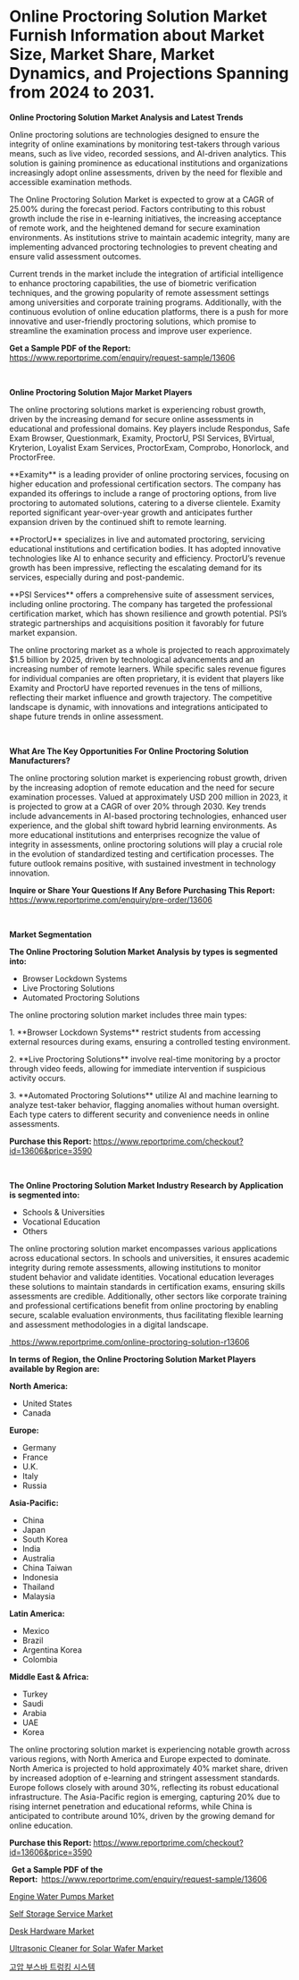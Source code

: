 <p><h1>Online Proctoring Solution Market Furnish Information about Market Size, Market Share, Market Dynamics, and Projections Spanning from 2024 to 2031.</h1></p><p><strong>Online Proctoring Solution Market Analysis and Latest Trends</strong></p>
<p><p>Online proctoring solutions are technologies designed to ensure the integrity of online examinations by monitoring test-takers through various means, such as live video, recorded sessions, and AI-driven analytics. This solution is gaining prominence as educational institutions and organizations increasingly adopt online assessments, driven by the need for flexible and accessible examination methods.</p><p>The Online Proctoring Solution Market is expected to grow at a CAGR of 25.00% during the forecast period. Factors contributing to this robust growth include the rise in e-learning initiatives, the increasing acceptance of remote work, and the heightened demand for secure examination environments. As institutions strive to maintain academic integrity, many are implementing advanced proctoring technologies to prevent cheating and ensure valid assessment outcomes. </p><p>Current trends in the market include the integration of artificial intelligence to enhance proctoring capabilities, the use of biometric verification techniques, and the growing popularity of remote assessment settings among universities and corporate training programs. Additionally, with the continuous evolution of online education platforms, there is a push for more innovative and user-friendly proctoring solutions, which promise to streamline the examination process and improve user experience.</p></p>
<p><strong>Get a Sample PDF of the Report:&nbsp;</strong> <a href="https://www.reportprime.com/enquiry/request-sample/13606">https://www.reportprime.com/enquiry/request-sample/13606</a></p>
<p>&nbsp;</p>
<p><strong>Online Proctoring Solution Major Market Players</strong></p>
<p><p>The online proctoring solutions market is experiencing robust growth, driven by the increasing demand for secure online assessments in educational and professional domains. Key players include Respondus, Safe Exam Browser, Questionmark, Examity, ProctorU, PSI Services, BVirtual, Kryterion, Loyalist Exam Services, ProctorExam, Comprobo, Honorlock, and ProctorFree.</p><p>**Examity** is a leading provider of online proctoring services, focusing on higher education and professional certification sectors. The company has expanded its offerings to include a range of proctoring options, from live proctoring to automated solutions, catering to a diverse clientele. Examity reported significant year-over-year growth and anticipates further expansion driven by the continued shift to remote learning.</p><p>**ProctorU** specializes in live and automated proctoring, servicing educational institutions and certification bodies. It has adopted innovative technologies like AI to enhance security and efficiency. ProctorU’s revenue growth has been impressive, reflecting the escalating demand for its services, especially during and post-pandemic.</p><p>**PSI Services** offers a comprehensive suite of assessment services, including online proctoring. The company has targeted the professional certification market, which has shown resilience and growth potential. PSI’s strategic partnerships and acquisitions position it favorably for future market expansion.</p><p>The online proctoring market as a whole is projected to reach approximately $1.5 billion by 2025, driven by technological advancements and an increasing number of remote learners. While specific sales revenue figures for individual companies are often proprietary, it is evident that players like Examity and ProctorU have reported revenues in the tens of millions, reflecting their market influence and growth trajectory. The competitive landscape is dynamic, with innovations and integrations anticipated to shape future trends in online assessment.</p></p>
<p>&nbsp;</p>
<p><strong>What Are The Key Opportunities For Online Proctoring Solution Manufacturers?</strong></p>
<p><p>The online proctoring solution market is experiencing robust growth, driven by the increasing adoption of remote education and the need for secure examination processes. Valued at approximately USD 200 million in 2023, it is projected to grow at a CAGR of over 20% through 2030. Key trends include advancements in AI-based proctoring technologies, enhanced user experience, and the global shift toward hybrid learning environments. As more educational institutions and enterprises recognize the value of integrity in assessments, online proctoring solutions will play a crucial role in the evolution of standardized testing and certification processes. The future outlook remains positive, with sustained investment in technology innovation.</p></p>
<p><strong>Inquire or Share Your Questions If Any Before Purchasing This Report:</strong> <a href="https://www.reportprime.com/enquiry/pre-order/13606">https://www.reportprime.com/enquiry/pre-order/13606</a></p>
<p>&nbsp;</p>
<p><strong>Market Segmentation</strong></p>
<p><strong>The Online Proctoring Solution Market Analysis by types is segmented into:</strong></p>
<p><ul><li>Browser Lockdown Systems</li><li>Live Proctoring Solutions</li><li>Automated Proctoring Solutions</li></ul></p>
<p><p>The online proctoring solution market includes three main types: </p><p>1. **Browser Lockdown Systems** restrict students from accessing external resources during exams, ensuring a controlled testing environment.</p><p>   </p><p>2. **Live Proctoring Solutions** involve real-time monitoring by a proctor through video feeds, allowing for immediate intervention if suspicious activity occurs.</p><p>3. **Automated Proctoring Solutions** utilize AI and machine learning to analyze test-taker behavior, flagging anomalies without human oversight. Each type caters to different security and convenience needs in online assessments.</p></p>
<p><strong>Purchase this Report:&nbsp;</strong><a href="https://www.reportprime.com/checkout?id=13606&price=3590">https://www.reportprime.com/checkout?id=13606&price=3590</a></p>
<p>&nbsp;</p>
<p><strong>The Online Proctoring Solution Market Industry Research by Application is segmented into:</strong></p>
<p><ul><li>Schools & Universities</li><li>Vocational Education</li><li>Others</li></ul></p>
<p><p>The online proctoring solution market encompasses various applications across educational sectors. In schools and universities, it ensures academic integrity during remote assessments, allowing institutions to monitor student behavior and validate identities. Vocational education leverages these solutions to maintain standards in certification exams, ensuring skills assessments are credible. Additionally, other sectors like corporate training and professional certifications benefit from online proctoring by enabling secure, scalable evaluation environments, thus facilitating flexible learning and assessment methodologies in a digital landscape.</p></p>
<p><a href="https://www.reportprime.com/online-proctoring-solution-r13606">&nbsp;https://www.reportprime.com/online-proctoring-solution-r13606</a></p>
<p><strong>In terms of Region, the Online Proctoring Solution Market Players available by Region are:</strong></p>
<p>
    <p> <strong> North America: </strong>
        <ul>
            <li>United States</li>
            <li>Canada</li>
        </ul>
        </p> 
    <p> <strong> Europe: </strong>
        <ul>
            <li>Germany</li>
            <li>France</li>
            <li>U.K.</li>
            <li>Italy</li>
            <li>Russia</li>
        </ul>
        </p> 
    <p> <strong> Asia-Pacific: </strong>
        <ul>
            <li>China</li>
            <li>Japan</li>
            <li>South Korea</li>
            <li>India</li>
            <li>Australia</li>
            <li>China Taiwan</li>
            <li>Indonesia</li>
            <li>Thailand</li>
            <li>Malaysia</li>
        </ul>
        </p> 
    <p> <strong> Latin America: </strong>
        <ul>
            <li>Mexico</li>
            <li>Brazil</li>
            <li>Argentina Korea</li>
            <li>Colombia</li>
        </ul>
        </p> 
    <p> <strong> Middle East & Africa: </strong>
        <ul>
            <li>Turkey</li>
            <li>Saudi</li>
            <li>Arabia</li>
            <li>UAE</li>
            <li>Korea</li>
        </ul>
    </p>
    </p>
<p><p>The online proctoring solution market is experiencing notable growth across various regions, with North America and Europe expected to dominate. North America is projected to hold approximately 40% market share, driven by increased adoption of e-learning and stringent assessment standards. Europe follows closely with around 30%, reflecting its robust educational infrastructure. The Asia-Pacific region is emerging, capturing 20% due to rising internet penetration and educational reforms, while China is anticipated to contribute around 10%, driven by the growing demand for online education.</p></p>
<p><strong>Purchase this Report: </strong><a href="https://www.reportprime.com/checkout?id=13606&price=3590">https://www.reportprime.com/checkout?id=13606&price=3590</a></p>
<p>&nbsp;<strong>Get a Sample PDF of the Report:&nbsp;&nbsp;</strong><a href="https://www.reportprime.com/enquiry/request-sample/13606">https://www.reportprime.com/enquiry/request-sample/13606</a></p>
<p><strong></strong></p>
<p><p><a href="https://www.linkedin.com/pulse/future-insights-engine-water-pumps-market-trends-regional-analysis-t7zff?trackingId=x9Jtb6akQBWLUQoh6zroGQ%3D%3D">Engine Water Pumps Market</a></p><p><a href="https://github.com/MarciaRunte/Market-Research-Report-List-1/blob/main/self-storage-service-market.md">Self Storage Service Market</a></p><p><a href="https://www.linkedin.com/pulse/desk-hardware-market-size-share-growth-analysis-type-application-iosuf?trackingId=qt%2F7eIzSRwmTtNOdKxvRwQ%3D%3D">Desk Hardware Market</a></p><p><a href="https://medium.com/@neilrogers69/the-ultrasonic-cleaner-for-solar-wafer-market-has-experienced-impressive-growth-in-recent-years-0b42c5fb83ab">Ultrasonic Cleaner for Solar Wafer Market</a></p><p><a href="https://medium.com/@rudyswaniafgwski56664/medium-voltage-busbar-trunking-system-market-%EC%9D%98-%EA%B8%80%EB%A1%9C%EB%B2%8C-%EC%8B%9C%EC%9E%A5-%EA%B0%9C%EC%9A%94%EB%8A%94-%EC%A0%84-%EC%84%B8%EA%B3%84-%EB%B0%8F-%EC%A3%BC%EC%9A%94-%EC%8B%9C%EC%9E%A5%EC%9D%98-%EC%82%B0%EC%97%85%EC%97%90-%EC%98%81%ED%96%A5%EC%9D%84-%EB%AF%B8%EC%B9%98%EB%8A%94-%EC%A3%BC%EC%9A%94-%ED%8A%B8%EB%A0%8C%EB%93%9C%EC%97%90-%EB%8C%80%ED%95%9C-a53bad06b189?postPublishedType=initial">고압 부스바 트렁킹 시스템</a></p></p>